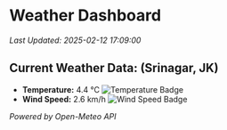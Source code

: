 
# Weather Dashboard

_Last Updated: 2025-02-12 17:09:00_

## Current Weather Data: (Srinagar, JK)
- **Temperature:** 4.4 °C ![Temperature Badge](https://img.shields.io/badge/Temperature-Low%20Temp-blue)
- **Wind Speed:** 2.6 km/h ![Wind Speed Badge](https://img.shields.io/badge/Wind%20Speed-Light%20Wind-blue)

*Powered by Open-Meteo API*
